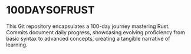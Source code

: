 # 100DAYSOFRUST
This Git repository encapsulates a 100-day journey mastering Rust. Commits document daily progress, showcasing evolving proficiency from basic syntax to advanced concepts, creating a tangible narrative of learning.
